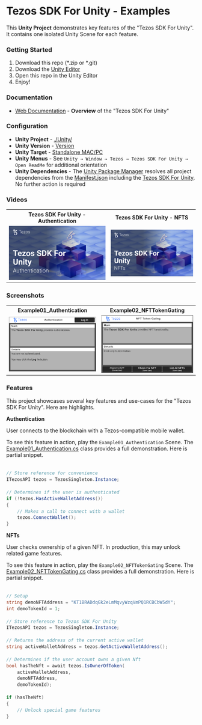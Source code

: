 


# Tezos SDK For Unity - Examples

This **Unity Project** demonstrates key features of the "Tezos SDK For Unity". It contains one isolated Unity Scene for each feature.

### Getting Started
1. Download this repo (*.zip or *.git)
1. Download the [Unity Editor](https://store.unity.com/#plans-individual)
1. Open this repo in the Unity Editor
1. Enjoy!

### Documentation
* <a href="https://opentezos.com/gaming/unity-sdk">Web Documentation</a> - **Overview** of the "Tezos SDK For Unity"


### Configuration
* **Unity Project** - <a href="./Unity/">./Unity/</a>
* **Unity Version** - [Version](./Unity/ProjectSettings/ProjectVersion.txt)
* **Unity Target** - [Standalone MAC/PC](https://support.unity.com/hc/en-us/articles/206336795-What-platforms-are-supported-by-Unity-)
* **Unity Menus** - See `Unity → Window → Tezos → Tezos SDK For Unity → Open ReadMe` for additional orientation
* **Unity Dependencies** - The [Unity Package Manager](https://docs.unity3d.com/Manual/upm-ui.html) resolves all project dependencies from the [Manifest.json](./Unity/Packages/manifest.json) including the <a href="https://github.com/trilitech/tezos-unity-sdk">Tezos SDK For Unity</a>. No further action is required


### Videos

<table>
<tr>
<th>Tezos SDK For Unity - Authentication</th>
<th>Tezos SDK For Unity - NFTS</th>
</tr>
<tr>
<td>
<a href="https://tbd/youtube/link"><img width="500" src="./Unity/Assets/Tezos/TezosSDKExamples/Documentation/Images/YT_Thumbnail_Video_03.png" /></a>
</td>
<td>
<a href="https://tbd/youtube/link"><img width="500" src="./Unity/Assets/Tezos/TezosSDKExamples/Documentation/Images/YT_Thumbnail_Video_04.png" /></a>
</td>
</tr>
</table>


### Screenshots

<table>
<tr>
<th>Example01_Authentication</th>
<th>Example02_NFTTokenGating</th>
</tr>
<tr>
<td>
<a href="./Unity/Assets/Tezos/TezosSDKExamples/Documentation/Images/Example01_Authentication.png"><img width="500" src="./Unity/Assets/Tezos/TezosSDKExamples/Documentation/Images/Example01_Authentication.png" /></a>
</td>
<td>
<a href="./Unity/Assets/Tezos/TezosSDKExamples/Documentation/Images/Example02_NFTTokenGating.png"><img width="500" src="./Unity/Assets/Tezos/TezosSDKExamples/Documentation/Images/Example02_NFTTokenGating.png" /></a>
</td>
</tr>
</table>


### Features

This project showcases several key features and use-cases for the "Tezos SDK For Unity". Here are highlights.

**Authentication**

User connects to the blockchain with a Tezos-compatible mobile wallet.

To see this feature in action, play the `Example01_Authentication` Scene. The <a href="./Unity/Assets/Tezos/TezosSDKExamples/Scripts/Runtime/Tezos/TezosSDKExamples/Scenes/Example01_Authentication.cs">Example01_Authentication.cs</a> class provides a full demonstration. Here is partial snippet.

```csharp

// Store reference for convenience
ITezosAPI tezos = TezosSingleton.Instance;

// Determines if the user is authenticated 
if (!tezos.HasActiveWalletAddress())
{
    // Makes a call to connect with a wallet
    tezos.ConnectWallet();
}
```

**NFTs**

User checks ownership of a given NFT. In production, this may unlock related game features.

To see this feature in action, play the `Example02_NFTTokenGating` Scene. The <a href="./Unity/Assets/Tezos/TezosSDKExamples/Scripts/Runtime/Tezos/TezosSDKExamples/Scenes/Example02_NFTTokenGating.cs">Example02_NFTTokenGating.cs</a> class provides a full demonstration. Here is partial snippet.

```csharp

// Setup
string demoNFTAddress = "KT1BRADdqGk2eLmMqvyWzqVmPQ1RCBCbW5dY";
int demoTokenId = 1;
            
// Store reference to Tezos SDK For Unity
ITezosAPI tezos = TezosSingleton.Instance;
        
// Returns the address of the current active wallet
string activeWalletAddress = tezos.GetActiveWalletAddress();

// Determines if the user account owns a given Nft
bool hasTheNft = await tezos.IsOwnerOfToken(
    activeWalletAddress, 
    demoNFTAddress, 
    demoTokenId);

if (hasTheNft)
{
    // Unlock special game features
}
```


